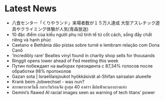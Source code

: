 # Latest News
-  八食センター「くりやランド」来場者数が１５万人達成 大型アスレチック遊具やクライミング体験が人気(青森放送)
-  10 đặc điểm của kiểu người phụ nữ tinh tế từ cốt cách, sống đầy chất riêng và hạnh phúc
-  Caetano e Bethânia dão pistas sobre turnê e lembram relação com Dona Canô
-  'Incredibly rare' Beatles vinyl found in charity shop sells for thousands
-  Ringgit opens lower ahead of Fed meeting this week
-  Путин побеждает на выборах президента с 87,34% голосов после обработки 98% протоколов
-  Gazan sota | Israelilais­joukot hyökkäsivät al-Shifan sairaalan alueelle
-  Krank beim Jobwechsel - was nun?
-  สภาพอากาศวันนี้ กลางวันร้อนจัด สูงสุด 40 องศาฯ มีฝนฟ้าคะนองบางแห่ง
-  Gemini’s flawed AI racial images seen as warning of tech titans’ power
